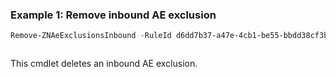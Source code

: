 ### Example 1: Remove inbound AE exclusion
```powershell
Remove-ZNAeExclusionsInbound -RuleId d6dd7b37-a47e-4cb1-be55-bbdd38cf3bc0
```

```output

```

This cmdlet deletes an inbound AE exclusion.
